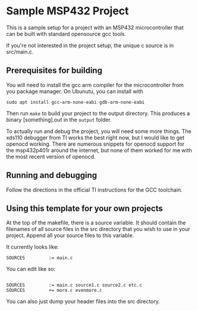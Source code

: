 # Sample MSP432 Project

This is a sample setup for a project with an MSP432 microcontroller that can be built
with standard opensource gcc tools.

If you're not interested in the project setup, the unique c source is in src/main.c.

## Prerequisites for building

You will need to install the gcc arm compiler for the microcontroller from you package manager.
On Ubunutu, you can install with

```
sudo apt install gcc-arm-none-eabi gdb-arm-none-eabi
```

Then run `make` to build your project to the output directory. This produces a binary [something].out in
the `output` folder.

To actually run and debug the project, you will need some more things. The xds110 debugger from TI
works the best right now, but I would like to get openocd working. There are numerous snippets for openocd
support for the msp432p401r around the internet, but none of them worked for me with the most recent version
of openocd.

## Running and debugging

Follow the directions in the official TI instructions for the GCC toolchain.

## Using this template for your own projects

At the top of the makefile, there is a source variable. It should contain the filenames of
all source files in the src directory that you wish to use in your project.
Append all your source files to this variable.

It currently looks like:

```make
SOURCES         := main.c
```

You can edit like so:

```make

SOURCES         := main.c source1.c source2.c etc.c
SOURCES         += more.c evenmore.c
```

You can also just dump your header files into the src directory.
